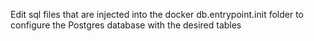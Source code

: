 Edit sql files that are injected into the docker db.entrypoint.init folder to configure the Postgres database with the desired tables
